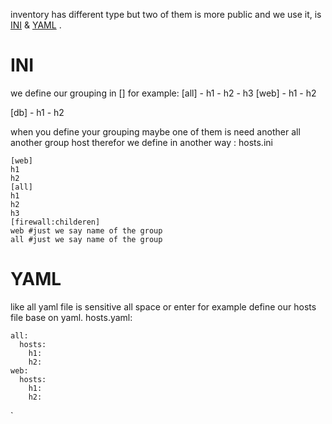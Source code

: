inventory has different type but  two of them is more public and we use it, is <u>INI</u> & <u>YAML</u> .

# INI
we define our grouping in [] for example: 
[all]
	- h1
	- h2
	- h3
[web]
	- h1
	- h2

[db]
	- h1
	- h2

when you define your grouping maybe one of them is need another all another group host therefor we define in another way :
hosts.ini
```
[web]
h1
h2
[all]
h1
h2
h3
[firewall:childeren]
web #just we say name of the group
all #just we say name of the group
```
# YAML
 like all yaml file is sensitive all space or enter for example define our hosts file base on yaml.
 hosts.yaml:
 ```
 all:
   hosts:
     h1:
     h2:
 web:
   hosts:
     h1:
     h2:    
```
 
 
 
 
 
 
 `